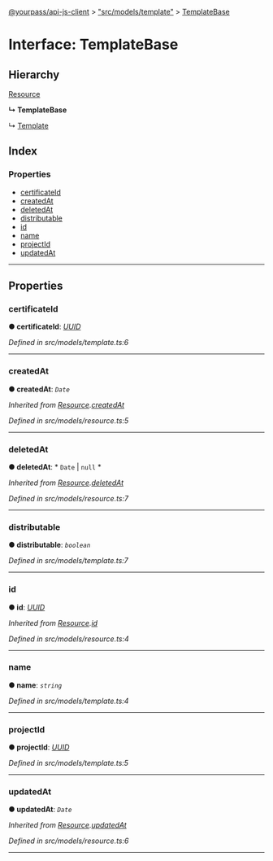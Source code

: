 [@yourpass/api-js-client](../README.md) > ["src/models/template"](../modules/_src_models_template_.md) > [TemplateBase](../interfaces/_src_models_template_.templatebase.md)

# Interface: TemplateBase

## Hierarchy

 [Resource](_src_models_resource_.resource.md)

**↳ TemplateBase**

↳  [Template](_src_models_template_.template.md)

## Index

### Properties

* [certificateId](_src_models_template_.templatebase.md#certificateid)
* [createdAt](_src_models_template_.templatebase.md#createdat)
* [deletedAt](_src_models_template_.templatebase.md#deletedat)
* [distributable](_src_models_template_.templatebase.md#distributable)
* [id](_src_models_template_.templatebase.md#id)
* [name](_src_models_template_.templatebase.md#name)
* [projectId](_src_models_template_.templatebase.md#projectid)
* [updatedAt](_src_models_template_.templatebase.md#updatedat)

---

## Properties

<a id="certificateid"></a>

###  certificateId

**● certificateId**: *[UUID](../modules/_src_models_uuid_.md#uuid)*

*Defined in src/models/template.ts:6*

___
<a id="createdat"></a>

###  createdAt

**● createdAt**: *`Date`*

*Inherited from [Resource](_src_models_resource_.resource.md).[createdAt](_src_models_resource_.resource.md#createdat)*

*Defined in src/models/resource.ts:5*

___
<a id="deletedat"></a>

###  deletedAt

**● deletedAt**: * `Date` &#124; `null`
*

*Inherited from [Resource](_src_models_resource_.resource.md).[deletedAt](_src_models_resource_.resource.md#deletedat)*

*Defined in src/models/resource.ts:7*

___
<a id="distributable"></a>

###  distributable

**● distributable**: *`boolean`*

*Defined in src/models/template.ts:7*

___
<a id="id"></a>

###  id

**● id**: *[UUID](../modules/_src_models_uuid_.md#uuid)*

*Inherited from [Resource](_src_models_resource_.resource.md).[id](_src_models_resource_.resource.md#id)*

*Defined in src/models/resource.ts:4*

___
<a id="name"></a>

###  name

**● name**: *`string`*

*Defined in src/models/template.ts:4*

___
<a id="projectid"></a>

###  projectId

**● projectId**: *[UUID](../modules/_src_models_uuid_.md#uuid)*

*Defined in src/models/template.ts:5*

___
<a id="updatedat"></a>

###  updatedAt

**● updatedAt**: *`Date`*

*Inherited from [Resource](_src_models_resource_.resource.md).[updatedAt](_src_models_resource_.resource.md#updatedat)*

*Defined in src/models/resource.ts:6*

___

